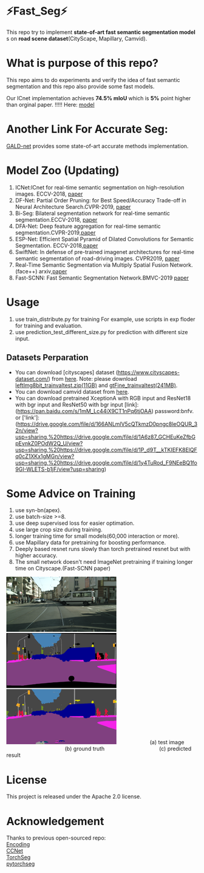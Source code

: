 

# :zap:Fast_Seg:zap:

This repo try to implement **state-of-art fast semantic segmentation model** s on **road scene dataset**(CityScape, 
Mapillary, Camvid).


# What is purpose of this repo?
This repo aims to do experiments and verify the idea of fast semantic segmentation and this repo
also provide some fast models.  
 
Our ICnet implementation achieves **74.5% mIoU** which is **5%** point higher than orginal paper. !!!!! Here: [model](https://drive.google.com/open?id=1A6z87_GCHEuKeZfbGpEvnkZ0POdW2Q_U)

# Another Link For Accurate Seg: 
[GALD-net](https://github.com/lxtGH/GALD-Net) provides some state-of-art accurate methods implementation.   

# Model Zoo (Updating)
1. ICNet:ICnet for real-time semantic segmentation on high-resolution images. ECCV-2018, [paper](https://arxiv.org/abs/1704.08545) 
2. DF-Net: Partial Order Pruning: for Best Speed/Accuracy Trade-off in Neural Architecture Search.CVPR-2019, [paper](https://arxiv.org/abs/1903.03777)   
3. Bi-Seg: Bilateral segmentation network for real-time semantic segmentation.ECCV-2018, [paper](https://arxiv.org/pdf/1808.00897.pdf)  
4. DFA-Net: Deep feature aggregation for real-time semantic segmentation.CVPR-2019,[paper](https://arxiv.org/abs/1904.02216)  
5. ESP-Net: Efficient Spatial Pyramid of Dilated Convolutions for Semantic Segmentation. ECCV-2018,[paper](https://arxiv.org/abs/1803.06815)  
6. SwiftNet: In defense of pre-trained imagenet architectures for real-time semantic segmentation of road-driving images. CVPR2019, [paper](http://openaccess.thecvf.com/content_CVPR_2019/papers/Orsic_In_Defense_of_Pre-Trained_ImageNet_Architectures_for_Real-Time_Semantic_Segmentation_CVPR_2019_paper.pdf)  
7. Real-Time Semantic Segmentation via Multiply Spatial Fusion Network.(face++) arxiv,[paper](https://arxiv.org/abs/1911.07217)  
8. Fast-SCNN: Fast Semantic Segmentation Network.BMVC-2019 [paper](https://arxiv.org/abs/1902.04502)  




# Usage
1. use train_distribute.py for training For example, use scripts in exp floder for training and evaluation.
2. use prediction_test_different_size.py for prediction with different size input.


## Datasets Perparation
- You can download [cityscapes] dataset (https://www.cityscapes-dataset.com/) from [here](https://www.cityscapes-dataset.com/downloads/). Note: please download [leftImg8bit_trainvaltest.zip(11GB)](https://www.cityscapes-dataset.com/file-handling/?packageID=4) and [gtFine_trainvaltest(241MB)](https://www.cityscapes-dataset.com/file-handling/?packageID=1).
- You can download camvid dataset from [here](https://github.com/alexgkendall/SegNet-Tutorial/tree/master/CamVid).
- You can download pretrained XceptionA with RGB input and ResNet18 with bgr input  and ResNet50 with bgr input
[link]:(https://pan.baidu.com/s/1mM_Lc44iX9CT1nPq6tjOAA)  password:bnfv.
or ['link']:(https://drive.google.com/file/d/166ANLmlV5cQTkmzD0pngc8leOQUR_32n/view?usp=sharing,%20https://drive.google.com/file/d/1A6z87_GCHEuKeZfbGpEvnkZ0POdW2Q_U/view?usp=sharing,%20https://drive.google.com/file/d/1P_d9T__kTKIEFK8ElQFq0cZ1XKx1gMGn/view?usp=sharing,%20https://drive.google.com/file/d/1y4TuRod_F9NEeBQ1fo9GI-WLETS-b1jF/view?usp=sharing)


# Some Advice on Training
1. use syn-bn(apex).
2. use batch-size >=8.
3. use deep supervised loss for easier optimation.
4. use large crop size during training. 
5. longer training time for small models(60,000 interaction or more).
6. use Mapillary data for pretraining for boosting performance.
7. Deeply based resnet runs slowly than torch pretrained resnet but with higher accuracy.
8. The small network doesn't need ImageNet pretraining if training longer time on Cityscape.(Fast-SCNN paper)


<img src="./data/fig/frankfurt_000000_002196_leftImg8bit.png" width="290" /><img src="./data/fig/frankfurt_000000_002196_gtFine_color.png" width="290" /><img src="./data/fig/frankfurt_000000_002196_leftImg8bit_pred.png" width="290" />
&emsp;&emsp;&emsp;&emsp;&emsp;&emsp;(a) test image &emsp;&emsp;&emsp;&emsp;&emsp;&emsp;&emsp;&emsp;&emsp;&emsp;&emsp;(b) ground truth &emsp;&emsp;&emsp;&emsp;&emsp;&emsp;&emsp;&emsp;&emsp;&emsp;(c) predicted result

# License
This project is released under the Apache 2.0 license.




# Acknowledgement

Thanks to previous open-sourced repo:  
[Encoding](https://github.com/zhanghang1989/PyTorch-Encoding)    
[CCNet](https://github.com/speedinghzl/CCNet)   
[TorchSeg](https://github.com/ycszen/TorchSeg)  
[pytorchseg](https://github.com/meetshah1995/pytorch-semseg) 
